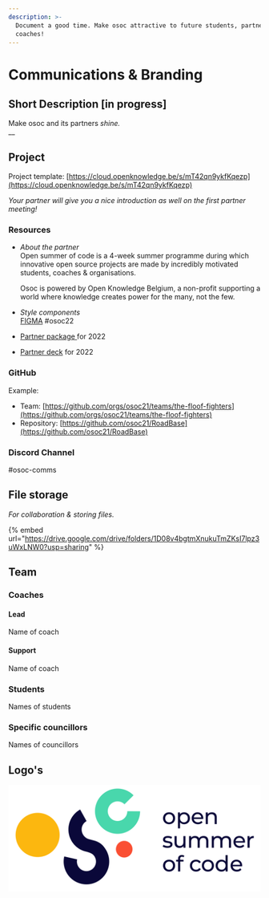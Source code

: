```yaml
---
description: >-
  Document a good time. Make osoc attractive to future students, partners and
  coaches!
---
```


# Communications & Branding

## Short Description \[in progress]

Make osoc and its partners _shine._\
__

## Project

Project template: [https://cloud.openknowledge.be/s/mT42qn9ykfKqezp](https://cloud.openknowledge.be/s/mT42qn9ykfKqezp)

_Your partner will give you a nice introduction as well on the first partner meeting!_

### Resources

*   _About the partner_\
    Open summer of code is a 4-week summer programme during which innovative open source projects are made by incredibly motivated students, coaches & organisations.&#x20;

    Osoc is powered by Open Knowledge Belgium, a non-profit supporting a world where knowledge creates power for the many, not the few.
* _Style components_\
  [FIGMA](https://www.figma.com/file/94fo7Pl97dmlQxPv4UJkDV/Design-Project-socials-\(Copy\)) #osoc22
* [Partner package ](https://cloud.openknowledge.be/s/BGmKK3GGZSkdGQM)for 2022
* [Partner deck](https://cloud.openknowledge.be/s/4t7kHQ9kzkqAMwz) for 2022

### GitHub

Example:

* Team: [https://github.com/orgs/osoc21/teams/the-floof-fighters](https://github.com/orgs/osoc21/teams/the-floof-fighters)
* Repository: [https://github.com/osoc21/RoadBase](https://github.com/osoc21/RoadBase)

### **Discord Channel**

\#osoc-comms

## File storage

_For collaboration & storing files._&#x20;

{% embed url="https://drive.google.com/drive/folders/1D08v4bgtmXnukuTmZKsI7lpz3uWxLNW0?usp=sharing" %}

## Team

### Coaches

#### Lead

Name of coach

#### Support

Name of coach

### Students

Names of students

### Specific councillors

Names of councillors

## Logo's

![Logo osoc SVG](../.gitbook/assets/logo-osoc.svg)

